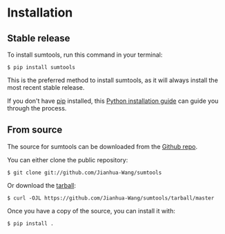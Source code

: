 # Installation

## Stable release

To install sumtools, run this command in your
terminal:

``` console
$ pip install sumtools
```

This is the preferred method to install sumtools, as it will always install the most recent stable release.

If you don't have [pip][] installed, this [Python installation guide][]
can guide you through the process.

## From source

The source for sumtools can be downloaded from
the [Github repo][].

You can either clone the public repository:

``` console
$ git clone git://github.com/Jianhua-Wang/sumtools
```

Or download the [tarball][]:

``` console
$ curl -OJL https://github.com/Jianhua-Wang/sumtools/tarball/master
```

Once you have a copy of the source, you can install it with:

``` console
$ pip install .
```

  [pip]: https://pip.pypa.io
  [Python installation guide]: http://docs.python-guide.org/en/latest/starting/installation/
  [Github repo]: https://github.com/%7B%7B%20cookiecutter.github_username%20%7D%7D/%7B%7B%20cookiecutter.project_slug%20%7D%7D
  [tarball]: https://github.com/%7B%7B%20cookiecutter.github_username%20%7D%7D/%7B%7B%20cookiecutter.project_slug%20%7D%7D/tarball/master
